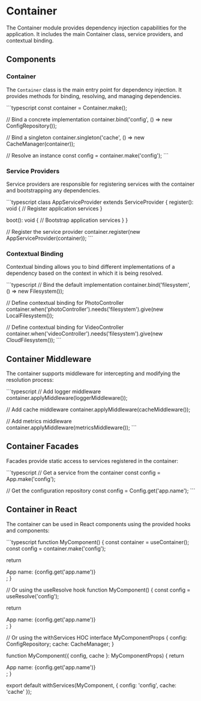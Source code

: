 # Container

The Container module provides dependency injection capabilities for the application. It includes the main Container class, service providers, and contextual binding.

## Components

### Container

The `Container` class is the main entry point for dependency injection. It provides methods for binding, resolving, and managing dependencies.

\`\`\`typescript
const container = Container.make();

// Bind a concrete implementation
container.bind('config', () => new ConfigRepository());

// Bind a singleton
container.singleton('cache', () => new CacheManager(container));

// Resolve an instance
const config = container.make<ConfigRepository>('config');
\`\`\`

### Service Providers

Service providers are responsible for registering services with the container and bootstrapping any dependencies.

\`\`\`typescript
class AppServiceProvider extends ServiceProvider {
  register(): void {
    // Register application services
  }

  boot(): void {
    // Bootstrap application services
  }
}

// Register the service provider
container.register(new AppServiceProvider(container));
\`\`\`

### Contextual Binding

Contextual binding allows you to bind different implementations of a dependency based on the context in which it is being resolved.

\`\`\`typescript
// Bind the default implementation
container.bind('filesystem', () => new Filesystem());

// Define contextual binding for PhotoController
container.when('photoController').needs('filesystem').give(new LocalFilesystem());

// Define contextual binding for VideoController
container.when('videoController').needs('filesystem').give(new CloudFilesystem());
\`\`\`

## Container Middleware

The container supports middleware for intercepting and modifying the resolution process:

\`\`\`typescript
// Add logger middleware
container.applyMiddleware(loggerMiddleware());

// Add cache middleware
container.applyMiddleware(cacheMiddleware());

// Add metrics middleware
container.applyMiddleware(metricsMiddleware());
\`\`\`

## Container Facades

Facades provide static access to services registered in the container:

\`\`\`typescript
// Get a service from the container
const config = App.make('config');

// Get the configuration repository
const config = Config.get('app.name');
\`\`\`

## Container in React

The container can be used in React components using the provided hooks and components:

\`\`\`typescript
function MyComponent() {
  const container = useContainer();
  const config = container.make<ConfigRepository>('config');

  return <div>App name: {config.get('app.name')}</div>;
}

// Or using the useResolve hook
function MyComponent() {
  const config = useResolve<ConfigRepository>('config');

  return <div>App name: {config.get('app.name')}</div>;
}

// Or using the withServices HOC
interface MyComponentProps {
  config: ConfigRepository;
  cache: CacheManager;
}

function MyComponent({ config, cache }: MyComponentProps) {
  return <div>App name: {config.get('app.name')}</div>;
}

export default withServices(MyComponent, {
  config: 'config',
  cache: 'cache'
});
